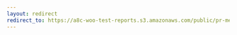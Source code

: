 ```yaml
---
layout: redirect
redirect_to: https://a8c-woo-test-reports.s3.amazonaws.com/public/pr-merge/45332/api/index.html
---
```

